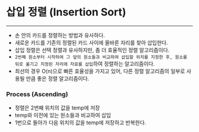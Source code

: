 # 삽입 정렬 (Insertion Sort)

---

- 손 안의 카드를 정렬하는 방법과 유사하다.
- 새로운 카드를 기존의 정렬된 카드 사이에 올바른 자리를 찾아 삽입한다.
- 삽입 정렬은 선택 정렬과 유사하지만, 좀 더 효율적인 정렬 알고리즘이다.
- `2번째 원소부터 시작하여 그 앞의 원소들과 비교하여 삽입할 위치를 지정한 후, 원소를 뒤로 옮기고 지정된 자리에 자료를 삽입`하여 정렬하는 알고리즘이다.
- 최선의 경우 O(n)으로 빠른 효율성을 가지고 있어, 다른 정렬 알고리즘의 일부로 사용될 만큼 좋은 정렬 알고리즘이다.

### Process (Ascending)
- 정렬은 2번째 위치의 값을 temp에 저장
- temp와 이전에 있는 원소들과 비교하여 삽입
- 1번으로 돌아가 다음 위치의 값을 temp에 저장하고 반복한다.